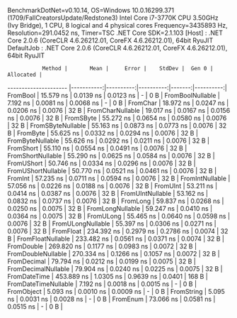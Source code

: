 
BenchmarkDotNet=v0.10.14, OS=Windows 10.0.16299.371 (1709/FallCreatorsUpdate/Redstone3)
Intel Core i7-3770K CPU 3.50GHz (Ivy Bridge), 1 CPU, 8 logical and 4 physical cores
Frequency=3435893 Hz, Resolution=291.0452 ns, Timer=TSC
.NET Core SDK=2.1.103
  [Host]     : .NET Core 2.0.6 (CoreCLR 4.6.26212.01, CoreFX 4.6.26212.01), 64bit RyuJIT
  DefaultJob : .NET Core 2.0.6 (CoreCLR 4.6.26212.01, CoreFX 4.6.26212.01), 64bit RyuJIT


               Method |       Mean |     Error |    StdDev |  Gen 0 | Allocated |
--------------------- |-----------:|----------:|----------:|-------:|----------:|
             FromBool |  15.579 ns | 0.0139 ns | 0.0123 ns |      - |       0 B |
     FromBoolNullable |   7.192 ns | 0.0081 ns | 0.0068 ns |      - |       0 B |
             FromChar |  18.972 ns | 0.0247 ns | 0.0206 ns | 0.0076 |      32 B |
     FromCharNullable |  19.017 ns | 0.0167 ns | 0.0156 ns | 0.0076 |      32 B |
            FromSByte |  55.272 ns | 0.0654 ns | 0.0580 ns | 0.0076 |      32 B |
    FromSByteNullable |  55.163 ns | 0.0873 ns | 0.0773 ns | 0.0076 |      32 B |
             FromByte |  55.625 ns | 0.0332 ns | 0.0294 ns | 0.0076 |      32 B |
     FromByteNullable |  55.626 ns | 0.0292 ns | 0.0211 ns | 0.0076 |      32 B |
            FromShort |  55.110 ns | 0.0554 ns | 0.0491 ns | 0.0076 |      32 B |
    FromShortNullable |  55.290 ns | 0.0625 ns | 0.0584 ns | 0.0076 |      32 B |
           FromUShort |  50.746 ns | 0.0334 ns | 0.0296 ns | 0.0076 |      32 B |
   FromUShortNullable |  50.770 ns | 0.0521 ns | 0.0461 ns | 0.0076 |      32 B |
              FromInt |  57.235 ns | 0.0711 ns | 0.0594 ns | 0.0076 |      32 B |
      FromIntNullable |  57.056 ns | 0.0226 ns | 0.0188 ns | 0.0076 |      32 B |
             FromUInt |  53.211 ns | 0.0414 ns | 0.0387 ns | 0.0076 |      32 B |
     FromUIntNullable |  53.162 ns | 0.0832 ns | 0.0737 ns | 0.0076 |      32 B |
             FromLong |  59.837 ns | 0.0268 ns | 0.0250 ns | 0.0075 |      32 B |
     FromLongNullable |  59.247 ns | 0.0410 ns | 0.0364 ns | 0.0075 |      32 B |
            FromULong |  55.465 ns | 0.0640 ns | 0.0598 ns | 0.0076 |      32 B |
    FromULongNullable |  55.397 ns | 0.0306 ns | 0.0271 ns | 0.0076 |      32 B |
            FromFloat | 234.392 ns | 0.2979 ns | 0.2786 ns | 0.0074 |      32 B |
    FromFloatNullable | 233.482 ns | 0.0561 ns | 0.0371 ns | 0.0074 |      32 B |
           FromDouble | 269.820 ns | 0.1177 ns | 0.0983 ns | 0.0072 |      32 B |
   FromDoubleNullable | 270.334 ns | 0.1266 ns | 0.1057 ns | 0.0072 |      32 B |
          FromDecimal |  79.794 ns | 0.0212 ns | 0.0199 ns | 0.0075 |      32 B |
  FromDecimalNullable |  79.904 ns | 0.0240 ns | 0.0225 ns | 0.0075 |      32 B |
         FromDateTime | 453.889 ns | 1.0305 ns | 0.9639 ns | 0.0401 |     168 B |
 FromDateTimeNullable |   7.192 ns | 0.0018 ns | 0.0015 ns |      - |       0 B |
           FromObject |   5.093 ns | 0.0010 ns | 0.0009 ns |      - |       0 B |
           FromString |   5.095 ns | 0.0031 ns | 0.0028 ns |      - |       0 B |
             FromEnum |  73.066 ns | 0.0581 ns | 0.0515 ns |      - |       0 B |
